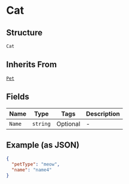 
# Cat

## Structure

`Cat`

## Inherits From

[`Pet`](../../doc/models/pet.md)

## Fields

| Name | Type | Tags | Description |
|  --- | --- | --- | --- |
| `Name` | `string` | Optional | - |

## Example (as JSON)

```json
{
  "petType": "meow",
  "name": "name4"
}
```

